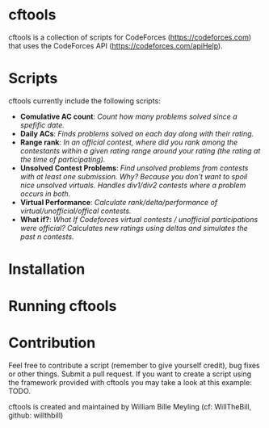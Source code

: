 # cftools
cftools is a collection of scripts for CodeForces (https://codeforces.com) that uses the CodeForces API (https://codeforces.com/apiHelp).

# Scripts
cftools currently include the following scripts:

* **Comulative AC count**: *Count how many problems solved since a spefific date.*
* **Daily ACs**: *Finds problems solved on each day along with their rating.*
* **Range rank**: *In an official contest, where did you rank among the contestants within a given rating range around your rating (the rating at the time of participating).*
* **Unsolved Contest Problems**: *Find unsolved problems from contests with at least one submission. Why? Because you don't want to spoil nice unsolved virtuals. Handles div1/div2 contests where a problem occurs in both.*
* **Virtual Performance**: *Calculate rank/delta/performance of virtual/unofficial/offical contests.*
* **What if?**: *What If Codeforces virtual contests / unofficial participations were official? Calculates new ratings using deltas and simulates the past n contests.*
 
# Installation

# Running cftools

# Contribution
Feel free to contribute a script (remember to give yourself credit), bug fixes or other things. Submit a pull request.
If you want to create a script using the framework provided with cftools you may take a look at this example: TODO.


cftools is created and maintained by William Bille Meyling (cf: WillTheBill, github: willthbill)

